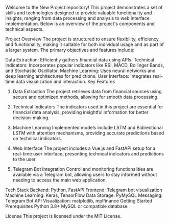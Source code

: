 Welcome to the New Project repository! This project demonstrates a set of skills and technologies designed to provide valuable functionality and insights, ranging from data processing and analysis to web interface implementation. Below is an overview of the project's components and technical aspects.

Project Overview
The project is structured to ensure flexibility, efficiency, and functionality, making it suitable for both individual usage and as part of a larger system. The primary objectives and features include:

Data Extraction: Efficiently gathers financial data using APIs.
Technical Indicators: Incorporates popular indicators like RSI, MACD, Bollinger Bands, and Stochastic Oscillator.
Machine Learning: Uses neural networks and deep learning architectures for predictions.
User Interface: Integrates real-time data visualization and interaction.
Key Features
1. Data Extraction
The project retrieves data from financial sources using secure and optimized methods, allowing for smooth data processing.

2. Technical Indicators
The indicators used in this project are essential for financial data analysis, providing insightful information for better decision-making.

3. Machine Learning
Implemented models include LSTM and Bidirectional LSTM with attention mechanisms, providing accurate predictions based on technical indicators.

4. Web Interface
The project includes a Vue.js and FastAPI setup for a real-time user interface, presenting technical indicators and predictions to the user.

5. Telegram Bot Integration
Control and monitoring functionalities are available via a Telegram bot, allowing users to stay informed without needing to access the main web application.

Tech Stack
Backend: Python, FastAPI
Frontend: Telegram bot visualization
Machine Learning: Keras, TensorFlow
Data Storage: PyMySQL
Messaging: Telegram Bot API
Visualization: matplotlib, mplfinance
Getting Started
Prerequisites
Python 3.8+
MySQL or compatible database

License
This project is licensed under the MIT License.


